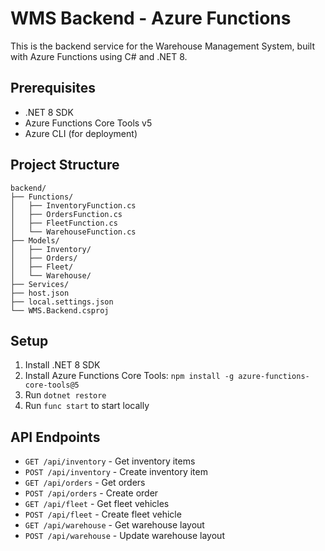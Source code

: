 # WMS Backend - Azure Functions

This is the backend service for the Warehouse Management System, built with Azure Functions using C# and .NET 8.

## Prerequisites

- .NET 8 SDK
- Azure Functions Core Tools v5
- Azure CLI (for deployment)

## Project Structure

```
backend/
├── Functions/
│   ├── InventoryFunction.cs
│   ├── OrdersFunction.cs
│   ├── FleetFunction.cs
│   └── WarehouseFunction.cs
├── Models/
│   ├── Inventory/
│   ├── Orders/
│   ├── Fleet/
│   └── Warehouse/
├── Services/
├── host.json
├── local.settings.json
└── WMS.Backend.csproj
```

## Setup

1. Install .NET 8 SDK
2. Install Azure Functions Core Tools: `npm install -g azure-functions-core-tools@5`
3. Run `dotnet restore`
4. Run `func start` to start locally

## API Endpoints

- `GET /api/inventory` - Get inventory items
- `POST /api/inventory` - Create inventory item
- `GET /api/orders` - Get orders
- `POST /api/orders` - Create order
- `GET /api/fleet` - Get fleet vehicles
- `POST /api/fleet` - Create fleet vehicle
- `GET /api/warehouse` - Get warehouse layout
- `POST /api/warehouse` - Update warehouse layout 